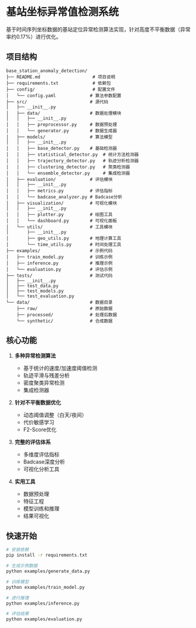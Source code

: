 # 基站坐标异常值检测系统

基于时间序列坐标数据的基站定位异常检测算法实现，针对高度不平衡数据（异常率约0.17%）进行优化。

## 项目结构

```
base_station_anomaly_detection/
├── README.md                    # 项目说明
├── requirements.txt             # 依赖包
├── config/                      # 配置文件
│   └── config.yaml             # 算法参数配置
├── src/                        # 源代码
│   ├── __init__.py
│   ├── data/                   # 数据处理模块
│   │   ├── __init__.py
│   │   ├── preprocessor.py     # 数据预处理
│   │   └── generator.py        # 数据生成器
│   ├── models/                 # 算法模型
│   │   ├── __init__.py
│   │   ├── base_detector.py    # 基础检测器
│   │   ├── statistical_detector.py  # 统计方法检测器
│   │   ├── trajectory_detector.py   # 轨迹分析检测器
│   │   ├── clustering_detector.py   # 聚类检测器
│   │   └── ensemble_detector.py     # 集成检测器
│   ├── evaluation/             # 评估模块
│   │   ├── __init__.py
│   │   ├── metrics.py          # 评估指标
│   │   └── badcase_analyzer.py # Badcase分析
│   ├── visualization/          # 可视化模块
│   │   ├── __init__.py
│   │   ├── plotter.py          # 绘图工具
│   │   └── dashboard.py        # 可视化面板
│   └── utils/                  # 工具模块
│       ├── __init__.py
│       ├── geo_utils.py        # 地理计算工具
│       └── time_utils.py       # 时间处理工具
├── examples/                   # 示例代码
│   ├── train_model.py          # 训练示例
│   ├── inference.py            # 推理示例
│   └── evaluation.py           # 评估示例
├── tests/                      # 测试代码
│   ├── __init__.py
│   ├── test_data.py
│   ├── test_models.py
│   └── test_evaluation.py
└── data/                       # 数据目录
    ├── raw/                    # 原始数据
    ├── processed/              # 处理后数据
    └── synthetic/              # 合成数据
```

## 核心功能

1. **多种异常检测算法**
   - 基于统计的速度/加速度阈值检测
   - 轨迹平滑与残差分析
   - 密度聚类异常检测
   - 集成检测器

2. **针对不平衡数据优化**
   - 动态阈值调整（白天/夜间）
   - 代价敏感学习
   - F2-Score优化

3. **完整的评估体系**
   - 多维度评估指标
   - Badcase深度分析
   - 可视化分析工具

4. **实用工具**
   - 数据预处理
   - 特征工程
   - 模型训练和推理
   - 结果可视化

## 快速开始

```bash
# 安装依赖
pip install -r requirements.txt

# 生成示例数据
python examples/generate_data.py

# 训练模型
python examples/train_model.py

# 进行推理
python examples/inference.py

# 评估结果
python examples/evaluation.py
```
